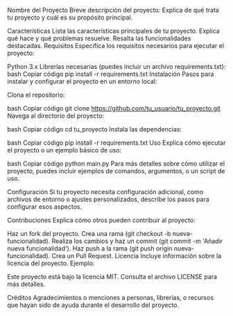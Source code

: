 Nombre del Proyecto
Breve descripción del proyecto: Explica de qué trata tu proyecto y cuál es su propósito principal.

Características
Lista las características principales de tu proyecto.
Explica qué hace y qué problemas resuelve.
Resalta las funcionalidades destacadas.
Requisitos
Especifica los requisitos necesarios para ejecutar el proyecto:

Python 3.x
Librerías necesarias (puedes incluir un archivo requirements.txt):
bash
Copiar código
pip install -r requirements.txt
Instalación
Pasos para instalar y configurar el proyecto en un entorno local:

Clona el repositorio:

bash
Copiar código
git clone https://github.com/tu_usuario/tu_proyecto.git
Navega al directorio del proyecto:

bash
Copiar código
cd tu_proyecto
Instala las dependencias:

bash
Copiar código
pip install -r requirements.txt
Uso
Explica cómo ejecutar el proyecto o un ejemplo básico de uso:

bash
Copiar código
python main.py
Para más detalles sobre cómo utilizar el proyecto, puedes incluir ejemplos de comandos, argumentos, o un script de uso.

Configuración
Si tu proyecto necesita configuración adicional, como archivos de entorno o ajustes personalizados, describe los pasos para configurar esos aspectos.

Contribuciones
Explica cómo otros pueden contribuir al proyecto:

Haz un fork del proyecto.
Crea una rama (git checkout -b nueva-funcionalidad).
Realiza los cambios y haz un commit (git commit -m 'Añadir nueva funcionalidad').
Haz push a la rama (git push origin nueva-funcionalidad).
Crea un Pull Request.
Licencia
Incluye información sobre la licencia del proyecto. Ejemplo:

Este proyecto está bajo la licencia MIT. Consulta el archivo LICENSE para más detalles.

Créditos
Agradecimientos o menciones a personas, librerías, o recursos que hayan sido de ayuda durante el desarrollo del proyecto.